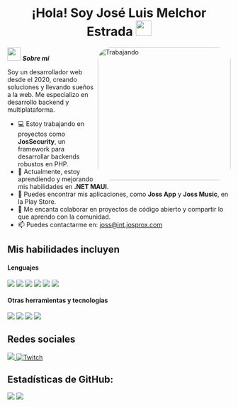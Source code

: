 <h1 align="center"><b>¡Hola! Soy José Luis Melchor Estrada</b> <img src="https://media.giphy.com/media/hvRJCLFzcasrR4ia7z/giphy.gif" width="35"></h1>

<!--  -->
<img align="right" style="border-radius: 30px;" width=300px alt="Trabajando" src="https://josprox.com/wp-content/uploads/2023/10/profile.png" />

<img src="https://media.giphy.com/media/ObNTw8Uzwy6KQ/giphy.gif" width="30px">&nbsp;***Sobre mí***

Soy un desarrollador web desde el 2020, creando soluciones y llevando sueños a la web. Me especializo en desarrollo backend y multiplataforma. 

- 💻 Estoy trabajando en proyectos como **JosSecurity**, un framework para desarrollar backends robustos en PHP.
- 🌱 Actualmente, estoy aprendiendo y mejorando mis habilidades en **.NET MAUI**.
- 📱 Puedes encontrar mis aplicaciones, como **Joss App** y **Joss Music**, en la Play Store.
- 👾 Me encanta colaborar en proyectos de código abierto y compartir lo que aprendo con la comunidad.
- 📫 Puedes contactarme en: <a href="mailto:joss@int.josprox.com">joss@int.josprox.com</a>

## Mis habilidades incluyen

<h4>Lenguajes</h4>
<span> 
  <img src="https://img.shields.io/badge/PHP-777BB4?style=for-the-badge&logo=php&logoColor=white">
  <img src="https://img.shields.io/badge/HTML5-E34F26?style=for-the-badge&logo=html5&logoColor=white">
  <img src="https://img.shields.io/badge/CSS3-1572B6?style=for-the-badge&logo=css3&logoColor=white">
  <img src="https://img.shields.io/badge/JavaScript-F7DF1E?style=for-the-badge&logo=javascript&logoColor=black">
  <img src="https://img.shields.io/badge/SQL-4479A1?style=for-the-badge&logo=MySQL&logoColor=white">
  <img src="https://img.shields.io/badge/.NET_MAUI-512BD4?style=for-the-badge&logo=.NET&logoColor=white">
</span>

<h4>Otras herramientas y tecnologías</h4>
<span>
  <img src="https://img.shields.io/badge/Git-F05032?style=for-the-badge&logo=git&logoColor=white">
  <img src="https://img.shields.io/badge/Visual_Studio-5C2D91?style=for-the-badge&logo=visual%20studio&logoColor=white">
  <img src="https://img.shields.io/badge/Fedora-294172?style=for-the-badge&logo=fedora&logoColor=white">
  <img src="https://img.shields.io/badge/MySQL-00000F?style=for-the-badge&logo=mysql&logoColor=white">
</span>

## Redes sociales

<a href="https://www.instagram.com/jossprox">
    <img src="https://img.shields.io/badge/Instagram-%23E4405F.svg?style=for-the-badge&logo=Instagram&logoColor=white">
</a>
<a href="https://www.twitch.tv/jossprox" >
  <img src="https://img.shields.io/badge/Twitch-9347FF?style=for-the-badge&logo=twitch&logoColor=white" alt="Twitch">
</a>

<h2>Estadísticas de GitHub:</h2> 

[![](https://github-readme-stats.vercel.app/api?username=josprox&show_icons=true&theme=tokyonight&hide_border=true&locale=es)](https://github.com/josprox)
[![](https://github-readme-streak-stats.herokuapp.com/?user=josprox&theme=material-palenight)](https://github.com/josprox)
